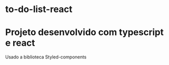 # to-do-list-react
<h1>Projeto desenvolvido com typescript e react</h1>
<p>Usado a biblioteca Styled-components</p>
